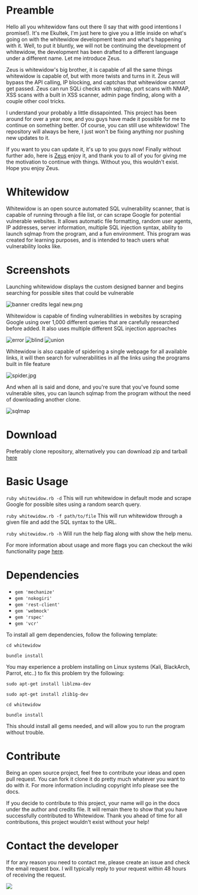 ﻿# Preamble
Hello all you whitewidow fans out there (I say that with good intentions I promise!). It's me Ekultek, I'm just here to give you a little inside on what's going on with the whitewidow development team and what's happening with it. Well, to put it bluntly, we will not be continuing the development of whitewidow, the development has been drafted to a different language under a different name. Let me introduce Zeus. 

Zeus is whitewidow's big brother, it is capable of all the same things whitewidow is capable of, but with more twists and turns in it. Zeus will bypass the API calling, IP blocking, and captchas that whitewidow cannot get passed. Zeus can run SQLi checks with sqlmap, port scans with NMAP, XSS scans with a built in XSS scanner, admin page finding, along with a couple other cool tricks. 

I understand your probably a little dissapointed. This project has been around for over a year now, and you guys have made it possible for me to continue on something better. Of course, you can still use whitewidow! The repository will always be here, I just won't be fixing anything nor pushing new updates to it. 

If you want to you can update it, it's up to you guys now! Finally without further ado, here is [Zeus](https://github.com/ekultek/zeus-scanner) enjoy it, and thank you to all of you for giving me the motivation to continue with things. Without you, this wouldn't exist. Hope you enjoy Zeus.

# Whitewidow
Whitewidow is an open source automated SQL vulnerability scanner, that is capable of running through a file list, or can
scrape Google for potential vulnerable websites. It allows automatic file formatting, random user agents, IP addresses, server information, multiple SQL injection syntax, ability to launch sqlmap from the program, and a fun environment. This program was created for learning purposes, and is intended to teach users what vulnerability looks like.

# Screenshots
Launching whitewidow displays the custom designed banner and begins searching for possible sites that could be vulnerable

![banner credits legal new.png](https://s24.postimg.org/3njorm3ut/whitewidow_banner.png)

Whitewidow is capable of finding vulnerabilities in websites by scraping Google using over 1,000 different queries that are carefully researched before added. It also uses multiple different SQL injection approaches

![error](https://s24.postimg.org/yryg8oo3p/sql_test_error_injection.png)
![blind](https://s24.postimg.org/97w6292px/sql_test_blind_injection.png)
![union](https://s24.postimg.org/lp2tpexvp/sql_test_union_injection.png)

Whitewidow is also capable of spidering a single webpage for all available links, it will then search for vulnerabilities in all the links using the programs built in file feature

![spider.jpg](https://s24.postimg.org/s5bsfi6f9/whitewidow_spider.png)

And when all is said and done, and you're sure that you've found some vulnerable sites, you can launch sqlmap from the program without the need of downloading another clone.

![sqlmap](https://s17.postimg.org/is53u576n/11_20_sqlmap.png)

# Download
Preferably clone repository, alternatively you can download zip and tarball [here](https://github.com/Ekultek/whitewidow/releases/tag/2.0)

# Basic Usage
`ruby whitewidow.rb -d` This will run whitewidow in default mode and scrape Google for possible sites using a random search query.

`ruby whitewidow.rb -f path/to/file` This will run whitewidow through a given file and add the SQL syntax to the URL.

`ruby whitewidow.rb -h` Will run the help flag along with show the help menu.

For more information about usage and more flags you can checkout the wiki functionality page [here](https://github.com/Ekultek/whitewidow/wiki/Functionality).

# Dependencies
 - `gem 'mechanize'`
 - `gem 'nokogiri'`
 - `gem 'rest-client'`
 - `gem 'webmock'`
 - `gem 'rspec'`
 - `gem 'vcr'`

To install all gem dependencies, follow the following template:

`cd whitewidow`

`bundle install`

You may experience a problem installing on Linux systems (Kali, BlackArch, Parrot, etc..) to fix this problem try the following:

`sudo apt-get install liblzma-dev`

`sudo apt-get install zlib1g-dev`

`cd whitewidow`

`bundle install`

This should install all gems needed, and will allow you to run the program without trouble.

# Contribute
Being an open source project, feel free to contribute your ideas and open pull request. You can fork it clone it do pretty
much whatever you want to do with it. For more information including copyright info please see the docs.

If you decide
to contribute to this project, your name will go in the docs under the author and credits file. It will remain there to
show that you have successfully contributed to Whitewidow. Thank you ahead of time for all contributions, this project
wouldn't exist without your help!

# Contact the developer
If for any reason you need to contact me, please create an issue and check the email request box. I will typically reply to your request within 48 hours of receiving the request.

<a href="https://zenhub.com"><img src="https://raw.githubusercontent.com/ZenHubIO/support/master/zenhub-badge.png"></a>
